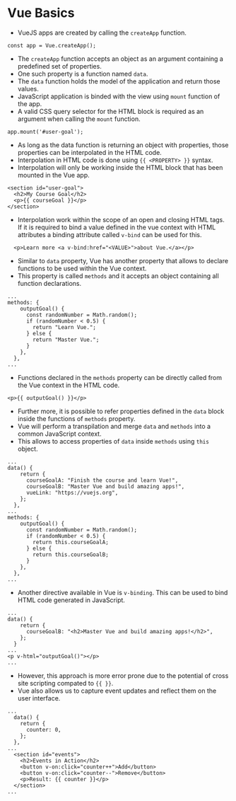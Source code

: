 # Vue Basics

- VueJS apps are created by calling the `createApp` function.

```
const app = Vue.createApp();
```

- The `createApp` function accepts an object as an argument containing a predefined set of properties.
- One such property is a function named `data`.
- The `data` function holds the model of the application and return those values.
- JavaScript application is binded with the view using `mount` function of the app.
- A valid CSS query selector for the HTML block is required as an argument when calling the `mount` function.

```
app.mount('#user-goal');
```

- As long as the data function is returning an object with properties, those properties can be interpolated in the HTML code.
- Interpolation in HTML code is done using `{{ <PROPERTY> }}` syntax.
- Interpolation will only be working inside the HTML block that has been mounted in the Vue app.

```
<section id="user-goal">
  <h2>My Course Goal</h2>
  <p>{{ courseGoal }}</p>
</section>
```

- Interpolation work within the scope of an open and closing HTML tags. If it is required to bind a value defined in the vue context with HTML attributes a binding attribute called `v-bind` can be used for this.

```
  <p>Learn more <a v-bind:href="<VALUE>">about Vue.</a></p>
```

- Similar to `data` property, Vue has another property that allows to declare functions to be used within the Vue context.
- This property is called `methods` and it accepts an object containing all function declarations.

```
...
methods: {
    outputGoal() {
      const randomNumber = Math.random();
      if (randomNumber < 0.5) {
        return "Learn Vue.";
      } else {
        return "Master Vue.";
      }
    },
  },
...
```

- Functions declared in the `methods` property can be directly called from the Vue context in the HTML code.

```
<p>{{ outputGoal() }}</p>
```

- Further more, it is possible to refer properties defined in the `data` block inside the functions of `methods` property.
- Vue will perform a transpilation and merge `data` and `methods` into a common JavaScript context.
- This allows to access properties of `data` inside `methods` using `this` object.

```
...
data() {
    return {
      courseGoalA: "Finish the course and learn Vue!",
      courseGoalB: "Master Vue and build amazing apps!",
      vueLink: "https://vuejs.org",
    };
  },
...
methods: {
    outputGoal() {
      const randomNumber = Math.random();
      if (randomNumber < 0.5) {
        return this.courseGoalA;
      } else {
        return this.courseGoalB;
      }
    },
  },
...
```

- Another directive available in Vue is `v-binding`. This can be used to bind HTML code generated in JavaScript.

```
...
data() {
    return {
      courseGoalB: "<h2>Master Vue and build amazing apps!</h2>",
    };
  }
...
<p v-html="outputGoal()"></p>
...
```

- However, this approach is more error prone due to the potential of cross site scripting compated to `{{ }}`.
- Vue also allows us to capture event updates and reflect them on the user interface.

```
...
  data() {
    return {
      counter: 0,
    };
  },
...
  <section id="events">
    <h2>Events in Action</h2>
    <button v-on:click="counter++">Add</button>
    <button v-on:click="counter--">Remove</button>
    <p>Result: {{ counter }}</p>
  </section>
...
```
